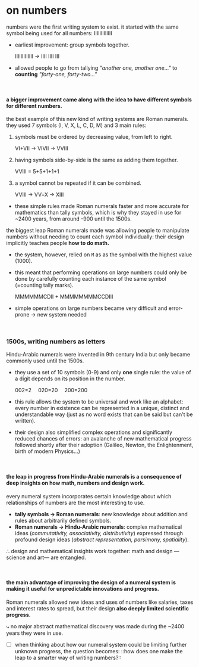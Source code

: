 # on numbers

numbers were the first writing system to exist. it started with the same symbol being used for all numbers:  IIIIIIIIIIIII

- earliest improvement: group symbols together.

   IIIIIIIIIIIII  →  IIII  IIII  III


- allowed people to go from tallying *"another one, another one..."* to **counting** *"forty-one, forty-two..."*

⠀  

#### a bigger improvement came along with the idea to have different symbols for different numbers.

the best example of this new kind of writing systems are Roman numerals. they used 7 symbols (I, V, X, L, C, D, M) and 3 main rules:

1. symbols must be ordered by decreasing value, from left to right.

   VI+VII → VIVII → VVIII

2. having symbols side-by-side is the same as adding them together.

   VVIII = 5+5+1+1+1
 
3. a symbol cannot be repeated if it can be combined.

   VVIII → VV=X → XIII


- these simple rules made Roman numerals faster and more accurate for mathematics than tally symbols, which is why they stayed in use for ~2400 years, from around -900 until the 1500s.

the biggest leap Roman numerals made was allowing people to manipulate numbers without needing to count each symbol individually: their design implicitly teaches people **how to do math.**


- the system, however, relied on `M` as as the symbol with the highest value (1000).
- this meant that performing operations on large numbers could only be done by carefully counting each instance of the same symbol (=counting tally marks).

   MMMMMMCDII + MMMMMMMMCCDIII

- simple operations on large numbers became very difficult and error-prone → new system needed

⠀  

### 1500s, writing numbers as letters

Hindu-Arabic numerals were invented in 9th century India but only became commonly used until the 1500s.

- they use a set of 10 symbols (0-9) and only **one** single rule: the value of a digit depends on its position in the number.

   002=2 ⠀   020=20 ⠀   200=200

- this rule allows the system to be universal and work like an alphabet: every number in existence can be represented in a unique, distinct and understandable way (just as no word exists that can be said but can't be written).
- their design also simplified complex operations and significantly reduced chances of errors: an avalanche of new mathematical progress followed shortly after their adoption (Galileo, Newton, the Enlightenment, birth of modern Physics...)

⠀ 

#### the leap in progress from Hindu-Arabic numerals is a consequence of deep insights on how math, numbers and design work.

every numeral system incorporates certain knowledge about which relationships of numbers are the most interesting to use.

- **tally symbols → Roman numerals**: new knowledge about addition and rules about arbitrarily defined symbols.
- **Roman numerals → Hindu-Arabic numerals**: complex mathematical ideas (*commutativity, associativity, distributivity*) expressed through profound design ideas (*abstract representation, parsimony, spatiality*).

∴   design and mathematical insights work together:
       math and design —science and art— are entangled.

⠀  

#### the main advantage of improving the design of a numeral system is making it useful for unpredictable innovations and progress.

Roman numerals allowed new ideas and uses of numbers like salaries, taxes and interest rates to spread, but their design **also deeply limited scientific progress**.


⤷ no major abstract mathematical discovery was made during the ~2400 years they were in use.

- [ ] when thinking about how our numeral system could be limiting further unknown progress, the question becomes: ::how does one make the leap to a smarter way of writing numbers?::
